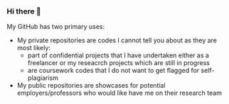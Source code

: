 ### Hi there 👋

My GitHub has two primary uses:
- My private repositories are codes I cannot tell you about as they are most likely:
  - part of confidential projects that I have undertaken either as a freelancer or my reseacrch projects which are still in progress
  - are coursework codes that I do not want to get flagged for self-plagiarism
- My public repositories are showcases for potential employers/professors who would like have me on their research team
<!--
**saptarshichakrabarti/saptarshichakrabarti** is a ✨ _special_ ✨ repository because its `README.md` (this file) appears on your GitHub profile.

Here are some ideas to get you started:

- 🔭 I’m currently working on ...
- 🌱 I’m currently learning ...
- 👯 I’m looking to collaborate on ...
- 🤔 I’m looking for help with ...
- 💬 Ask me about ...
- 📫 How to reach me: ...
- 😄 Pronouns: ...
- ⚡ Fun fact: ... -->
